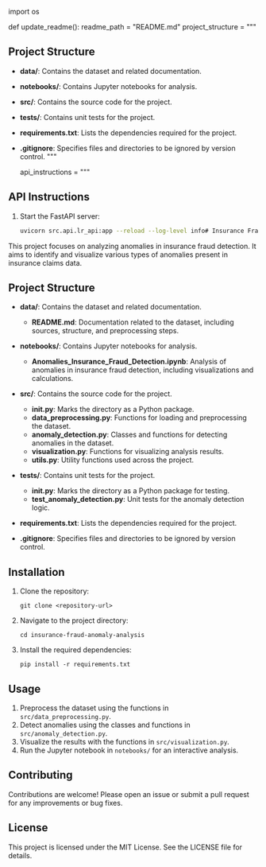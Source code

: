 import os

def update_readme():
    readme_path = "README.md"
    project_structure = """
## Project Structure

- **data/**: Contains the dataset and related documentation.
- **notebooks/**: Contains Jupyter notebooks for analysis.
- **src/**: Contains the source code for the project.
- **tests/**: Contains unit tests for the project.
- **requirements.txt**: Lists the dependencies required for the project.
- **.gitignore**: Specifies files and directories to be ignored by version control.
"""

    api_instructions = """
## API Instructions

1. Start the FastAPI server:
   ```bash
   uvicorn src.api.lr_api:app --reload --log-level info# Insurance Fraud Anomaly Analysis

This project focuses on analyzing anomalies in insurance fraud detection. It aims to identify and visualize various types of anomalies present in insurance claims data.

## Project Structure

- **data/**: Contains the dataset and related documentation.
  - **README.md**: Documentation related to the dataset, including sources, structure, and preprocessing steps.
  
- **notebooks/**: Contains Jupyter notebooks for analysis.
  - **Anomalies_Insurance_Fraud_Detection.ipynb**: Analysis of anomalies in insurance fraud detection, including visualizations and calculations.

- **src/**: Contains the source code for the project.
  - **__init__.py**: Marks the directory as a Python package.
  - **data_preprocessing.py**: Functions for loading and preprocessing the dataset.
  - **anomaly_detection.py**: Classes and functions for detecting anomalies in the dataset.
  - **visualization.py**: Functions for visualizing analysis results.
  - **utils.py**: Utility functions used across the project.

- **tests/**: Contains unit tests for the project.
  - **__init__.py**: Marks the directory as a Python package for testing.
  - **test_anomaly_detection.py**: Unit tests for the anomaly detection logic.

- **requirements.txt**: Lists the dependencies required for the project.

- **.gitignore**: Specifies files and directories to be ignored by version control.

## Installation

1. Clone the repository:
   ```
   git clone <repository-url>
   ```
2. Navigate to the project directory:
   ```
   cd insurance-fraud-anomaly-analysis
   ```
3. Install the required dependencies:
   ```
   pip install -r requirements.txt
   ```

## Usage

1. Preprocess the dataset using the functions in `src/data_preprocessing.py`.
2. Detect anomalies using the classes and functions in `src/anomaly_detection.py`.
3. Visualize the results with the functions in `src/visualization.py`.
4. Run the Jupyter notebook in `notebooks/` for an interactive analysis.

## Contributing

Contributions are welcome! Please open an issue or submit a pull request for any improvements or bug fixes.

## License

This project is licensed under the MIT License. See the LICENSE file for details.

